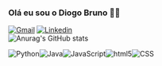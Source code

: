 ### Olá eu sou o Diogo Bruno 👋🏽

[![Gmail](https://img.shields.io/badge/Gmail-D14836?style=for-the-badge&logo=gmail&logoColor=white)](diogobamorim06@gmail.com) [![Linkedin](https://img.shields.io/badge/LinkedIn-0077B5?style=for-the-badge&logo=linkedin&logoColor=white)](www.linkedin.com/in/diogo-bruno-de-sá-amorim-a0263326b)
<br/>
![Anurag's GitHub stats](https://github-readme-stats.vercel.app/api?username=DiogoBramorim&show_icons=true&theme=radical)
<div style="display: flex"><br/>
<img align="center" alt="Python" src="https://img.shields.io/badge/Python-3776AB?style=for-the-badge&logo=python&logoColor=white">

<img align="center" alt="Java" src="https://img.shields.io/badge/Java-911?style=for-the-badge&logo=java">

<img align="center" alt="JavaScript" src="https://img.shields.io/badge/JavaScript-323330?style=for-the-badge&logo=javascript&logoColor=F7DF1E">

<img align="center" alt="html5" src="https://img.shields.io/badge/HTML5-E34F26?style=for-the-badge&logo=html5&logoColor=white">

<img align="center" alt="CSS" src="https://img.shields.io/badge/CSS3-1572B6?style=for-the-badge&logo=css3&logoColor=white">
</div>

